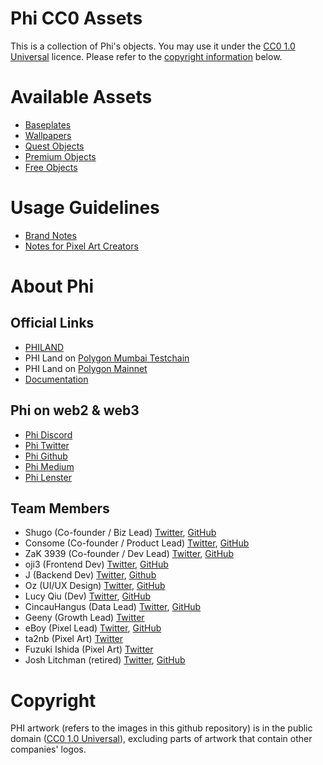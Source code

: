 Phi CC0 Assets
==============

This is a collection of Phi's objects. You may use it under the [CC0 1.0 Universal](https://creativecommons.org/publicdomain/zero/1.0/) licence. Please refer to the [copyright information](#copyright) below.



# Available Assets
* [Baseplates](assets/Baseplate/)
* [Wallpapers](assets/Wallpaper/)
* [Quest Objects](assets/QuestObject/)
* [Premium Objects](assets/PremiumObject/)
* [Free Objects](assets/FreeObject/)



# Usage Guidelines
* [Brand Notes](guidelines/brand-notes.md)
* [Notes for Pixel Art Creators](guidelines/pixel-art-notes.md)



# About Phi

## Official Links
* [PHILAND](https://philand.xyz/)
* PHI Land on [Polygon Mumbai Testchain](https://mumbai.philand.xyz/)
* PHI Land on [Polygon Mainnet](https://land.philand.xyz/)
* [Documentation](https://docs.philand.xyz)


## Phi on web2 & web3
* [Phi Discord](https://twitter.com/phi_xyz)
* [Phi Twitter](https://twitter.com/phi_xyz)
* [Phi Github](https://github.com/PHI-LABS-INC)
* [Phi Medium](https://medium.com/@phi.xyz)
* [Phi Lenster](https://lenster.xyz/u/philand.lens)


## Team Members
* Shugo (Co-founder / Biz Lead) [Twitter](https://twitter.com/0xshugo), [GitHub](https://github.com/shugotsuji)
* Consome (Co-founder / Product Lead) [Twitter](https://twitter.com/ZkEther), [GitHub](https://github.com/consome)
* ZaK 3939 (Co-founder / Dev Lead) [Twitter](https://twitter.com/ZacK_3939), [GitHub](https://github.com/ZaK3939)
* oji3 (Frontend Dev) [Twitter](https://twitter.com/open3x), [GitHub](https://github.com/open3x)
* J (Backend Dev) [Twitter](https://twitter.com/artoriatech), [Github](https://github.com/wjw12)
* Oz (UI/UX Design) [Twitter](https://twitter.com/0xOzh), [GitHub](https://github.com/madebyoz)
* Lucy Qiu (Dev) [Twitter](https://twitter.com/KSeisai), [GitHub](https://github.com/moribetamidori)
* CincauHangus (Data Lead) [Twitter](https://twitter.com/CincauHangus), [GitHub](https://github.com/cincauhangus)
* Geeny (Growth Lead) [Twitter](https://twitter.com/Geeny616)
* eBoy (Pixel Lead) [Twitter](https://twitter.com/eBoyArts), [GitHub](https://github.com/eBoyArts)
* ta2nb (Pixel Art) [Twitter](https://twitter.com/ta2nb_mkiii)
* Fuzuki Ishida (Pixel Art) [Twitter](https://twitter.com/fuzuzu)
* Josh Litchman (retired) [Twitter](https://twitter.com/JoshLitchman), [GitHub](https://github.com/thelitchman)



# Copyright
PHI artwork (refers to the images in this github repository) is in the public domain ([CC0 1.0 Universal](https://creativecommons.org/publicdomain/zero/1.0/)), excluding parts of artwork that contain other companies' logos.